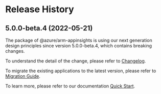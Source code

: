 # Release History
    
## 5.0.0-beta.4 (2022-05-21)

The package of @azure/arm-appinsights is using our next generation design principles since version 5.0.0-beta.4, which contains breaking changes.

To understand the detail of the change, please refer to [Changelog](https://aka.ms/js-track2-changelog).

To migrate the existing applications to the latest version, please refer to [Migration Guide](https://aka.ms/js-track2-migration-guide).

To learn more, please refer to our documentation [Quick Start](https://aka.ms/js-track2-quickstart).
